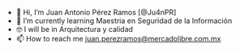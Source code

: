 - 👋 Hi, I’m Juan Antonio Pérez Ramos [@Ju4nPR]
- 🌱 I’m currently learning Maestria en Seguridad de la Información
- 🤓 I will be in Arquitectura y calidad
- 📫 How to reach me juan.perezramos@mercadolibre.com.mx

<!---
Ju4nPR/Ju4nPR is a ✨ special ✨ repository because its `README.md` (this file) appears on your GitHub profile.
You can click the Preview link to take a look at your changes.
--->
